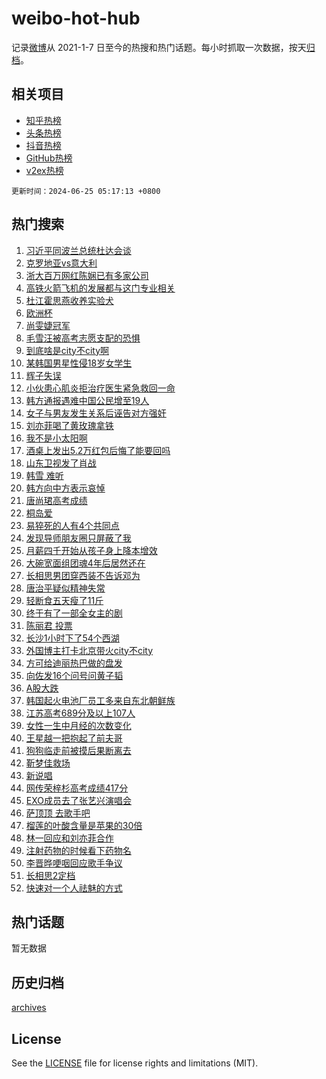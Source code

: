 # weibo-hot-hub

记录[微博](https://www.weibo.com)从 2021-1-7 日至今的热搜和热门话题。每小时抓取一次数据，按天[归档](archives)。

## 相关项目

- [知乎热榜](https://github.com/snaildev/zhihu-hot-hub)
- [头条热榜](https://github.com/snaildev/toutiao-hot-hub)
- [抖音热榜](https://github.com/snaildev/douyin-hot-hub)
- [GitHub热榜](https://github.com/snaildev/github-hot-hub)
- [v2ex热榜](https://github.com/snaildev/v2ex-hot-hub)


`更新时间：2024-06-25 05:17:13 +0800`

## 热门搜索

1. [习近平同波兰总统杜达会谈](https://m.weibo.cn/search?containerid=100103type%3D1%26t%3D10%26q%3D%23%E4%B9%A0%E8%BF%91%E5%B9%B3%E5%90%8C%E6%B3%A2%E5%85%B0%E6%80%BB%E7%BB%9F%E6%9D%9C%E8%BE%BE%E4%BC%9A%E8%B0%88%23&stream_entry_id=51&isnewpage=1&extparam=seat%3D1%26filter_type%3Drealtimehot%26stream_entry_id%3D51%26c_type%3D51%26q%3D%2523%25E4%25B9%25A0%25E8%25BF%2591%25E5%25B9%25B3%25E5%2590%258C%25E6%25B3%25A2%25E5%2585%25B0%25E6%2580%25BB%25E7%25BB%259F%25E6%259D%259C%25E8%25BE%25BE%25E4%25BC%259A%25E8%25B0%2588%2523%26pos%3D0%26cate%3D10103%26dgr%3D0%26display_time%3D1719263832%26pre_seqid%3D171926383217604142203)
1. [克罗地亚vs意大利](https://m.weibo.cn/search?containerid=100103type%3D1%26t%3D10%26q%3D%23%E5%85%8B%E7%BD%97%E5%9C%B0%E4%BA%9Avs%E6%84%8F%E5%A4%A7%E5%88%A9%23&stream_entry_id=31&isnewpage=1&extparam=seat%3D1%26filter_type%3Drealtimehot%26c_type%3D31%26flag%3D2%26dgr%3D0%26cate%3D5001%26stream_entry_id%3D31%26q%3D%2523%25E5%2585%258B%25E7%25BD%2597%25E5%259C%25B0%25E4%25BA%259Avs%25E6%2584%258F%25E5%25A4%25A7%25E5%2588%25A9%2523%26pos%3D0%26band_rank%3D1%26lcate%3D5001%26realpos%3D1%26display_time%3D1719263832%26pre_seqid%3D171926383217604142203)
1. [浙大百万网红陈娴已有多家公司](https://m.weibo.cn/search?containerid=100103type%3D1%26t%3D10%26q%3D%23%E6%B5%99%E5%A4%A7%E7%99%BE%E4%B8%87%E7%BD%91%E7%BA%A2%E9%99%88%E5%A8%B4%E5%B7%B2%E6%9C%89%E5%A4%9A%E5%AE%B6%E5%85%AC%E5%8F%B8%23&stream_entry_id=31&isnewpage=1&extparam=seat%3D1%26filter_type%3Drealtimehot%26c_type%3D31%26flag%3D2%26dgr%3D0%26cate%3D5001%26stream_entry_id%3D31%26q%3D%2523%25E6%25B5%2599%25E5%25A4%25A7%25E7%2599%25BE%25E4%25B8%2587%25E7%25BD%2591%25E7%25BA%25A2%25E9%2599%2588%25E5%25A8%25B4%25E5%25B7%25B2%25E6%259C%2589%25E5%25A4%259A%25E5%25AE%25B6%25E5%2585%25AC%25E5%258F%25B8%2523%26pos%3D1%26band_rank%3D2%26lcate%3D5001%26realpos%3D2%26display_time%3D1719263832%26pre_seqid%3D171926383217604142203)
1. [高铁火箭飞机的发展都与这门专业相关](https://m.weibo.cn/search?containerid=100103type%3D1%26t%3D10%26q%3D%23%E9%AB%98%E9%93%81%E7%81%AB%E7%AE%AD%E9%A3%9E%E6%9C%BA%E7%9A%84%E5%8F%91%E5%B1%95%E9%83%BD%E4%B8%8E%E8%BF%99%E9%97%A8%E4%B8%93%E4%B8%9A%E7%9B%B8%E5%85%B3%23&stream_entry_id=31&isnewpage=1&extparam=seat%3D1%26filter_type%3Drealtimehot%26c_type%3D31%26flag%3D0%26dgr%3D0%26cate%3D5001%26stream_entry_id%3D31%26q%3D%2523%25E9%25AB%2598%25E9%2593%2581%25E7%2581%25AB%25E7%25AE%25AD%25E9%25A3%259E%25E6%259C%25BA%25E7%259A%2584%25E5%258F%2591%25E5%25B1%2595%25E9%2583%25BD%25E4%25B8%258E%25E8%25BF%2599%25E9%2597%25A8%25E4%25B8%2593%25E4%25B8%259A%25E7%259B%25B8%25E5%2585%25B3%2523%26pos%3D2%26band_rank%3D3%26lcate%3D5001%26realpos%3D3%26display_time%3D1719263832%26pre_seqid%3D171926383217604142203)
1. [杜江霍思燕收养实验犬](https://m.weibo.cn/search?containerid=100103type%3D1%26t%3D10%26q%3D%23%E6%9D%9C%E6%B1%9F%E9%9C%8D%E6%80%9D%E7%87%95%E6%94%B6%E5%85%BB%E5%AE%9E%E9%AA%8C%E7%8A%AC%23&stream_entry_id=31&isnewpage=1&extparam=seat%3D1%26filter_type%3Drealtimehot%26c_type%3D31%26flag%3D16%26dgr%3D0%26cate%3D5001%26stream_entry_id%3D31%26q%3D%2523%25E6%259D%259C%25E6%25B1%259F%25E9%259C%258D%25E6%2580%259D%25E7%2587%2595%25E6%2594%25B6%25E5%2585%25BB%25E5%25AE%259E%25E9%25AA%258C%25E7%258A%25AC%2523%26pos%3D3%26band_rank%3D4%26lcate%3D5001%26realpos%3D4%26display_time%3D1719263832%26pre_seqid%3D171926383217604142203)
1. [欧洲杯](https://m.weibo.cn/search?containerid=100103type%3D1%26t%3D10%26q%3D%E6%AC%A7%E6%B4%B2%E6%9D%AF&stream_entry_id=31&isnewpage=1&extparam=seat%3D1%26filter_type%3Drealtimehot%26c_type%3D31%26flag%3D0%26dgr%3D0%26cate%3D5001%26stream_entry_id%3D31%26q%3D%25E6%25AC%25A7%25E6%25B4%25B2%25E6%259D%25AF%26pos%3D4%26band_rank%3D5%26lcate%3D5001%26realpos%3D5%26display_time%3D1719263832%26pre_seqid%3D171926383217604142203)
1. [尚雯婕冠军](https://m.weibo.cn/search?containerid=100103type%3D1%26t%3D10%26q%3D%23%E5%B0%9A%E9%9B%AF%E5%A9%95%E5%86%A0%E5%86%9B%23&stream_entry_id=31&isnewpage=1&extparam=seat%3D1%26filter_type%3Drealtimehot%26c_type%3D31%26flag%3D2%26dgr%3D0%26cate%3D5001%26stream_entry_id%3D31%26q%3D%2523%25E5%25B0%259A%25E9%259B%25AF%25E5%25A9%2595%25E5%2586%25A0%25E5%2586%259B%2523%26pos%3D5%26band_rank%3D6%26lcate%3D5001%26realpos%3D6%26display_time%3D1719263832%26pre_seqid%3D171926383217604142203)
1. [毛雪汪被高考志愿支配的恐惧](https://m.weibo.cn/search?containerid=100103type%3D1%26t%3D10%26q%3D%23%E6%AF%9B%E9%9B%AA%E6%B1%AA%E8%A2%AB%E9%AB%98%E8%80%83%E5%BF%97%E6%84%BF%E6%94%AF%E9%85%8D%E7%9A%84%E6%81%90%E6%83%A7%23&stream_entry_id=31&isnewpage=1&extparam=seat%3D1%26filter_type%3Drealtimehot%26c_type%3D31%26q%3D%2523%25E6%25AF%259B%25E9%259B%25AA%25E6%25B1%25AA%25E8%25A2%25AB%25E9%25AB%2598%25E8%2580%2583%25E5%25BF%2597%25E6%2584%25BF%25E6%2594%25AF%25E9%2585%258D%25E7%259A%2584%25E6%2581%2590%25E6%2583%25A7%2523%26dgr%3D0%26cate%3D5001%26adid%3D243158%26stream_entry_id%3D31%26topic_ad%3D1%26pos%3D6%26band_rank%3D7%26lcate%3D5001%26is_ad_pos%3D1%26display_time%3D1719263832%26pre_seqid%3D171926383217604142203)
1. [到底啥是city不city啊](https://m.weibo.cn/search?containerid=100103type%3D1%26t%3D10%26q%3D%23%E5%88%B0%E5%BA%95%E5%95%A5%E6%98%AFcity%E4%B8%8Dcity%E5%95%8A%23&stream_entry_id=31&isnewpage=1&extparam=seat%3D1%26filter_type%3Drealtimehot%26c_type%3D31%26flag%3D2%26dgr%3D0%26cate%3D5001%26stream_entry_id%3D31%26q%3D%2523%25E5%2588%25B0%25E5%25BA%2595%25E5%2595%25A5%25E6%2598%25AFcity%25E4%25B8%258Dcity%25E5%2595%258A%2523%26pos%3D7%26band_rank%3D7%26lcate%3D5001%26realpos%3D7%26display_time%3D1719263832%26pre_seqid%3D171926383217604142203)
1. [某韩国男星性侵18岁女学生](https://m.weibo.cn/search?containerid=100103type%3D1%26t%3D10%26q%3D%23%E6%9F%90%E9%9F%A9%E5%9B%BD%E7%94%B7%E6%98%9F%E6%80%A7%E4%BE%B518%E5%B2%81%E5%A5%B3%E5%AD%A6%E7%94%9F%23&stream_entry_id=31&isnewpage=1&extparam=seat%3D1%26filter_type%3Drealtimehot%26c_type%3D31%26flag%3D2%26dgr%3D0%26cate%3D5001%26stream_entry_id%3D31%26q%3D%2523%25E6%259F%2590%25E9%259F%25A9%25E5%259B%25BD%25E7%2594%25B7%25E6%2598%259F%25E6%2580%25A7%25E4%25BE%25B518%25E5%25B2%2581%25E5%25A5%25B3%25E5%25AD%25A6%25E7%2594%259F%2523%26pos%3D8%26band_rank%3D8%26lcate%3D5001%26realpos%3D8%26display_time%3D1719263832%26pre_seqid%3D171926383217604142203)
1. [辉子失误](https://m.weibo.cn/search?containerid=100103type%3D1%26t%3D10%26q%3D%E8%BE%89%E5%AD%90%E5%A4%B1%E8%AF%AF&stream_entry_id=31&isnewpage=1&extparam=seat%3D1%26filter_type%3Drealtimehot%26c_type%3D31%26flag%3D0%26dgr%3D0%26cate%3D5001%26stream_entry_id%3D31%26q%3D%25E8%25BE%2589%25E5%25AD%2590%25E5%25A4%25B1%25E8%25AF%25AF%26pos%3D9%26band_rank%3D9%26lcate%3D5001%26realpos%3D9%26display_time%3D1719263832%26pre_seqid%3D171926383217604142203)
1. [小伙患心肌炎拒治疗医生紧急救回一命](https://m.weibo.cn/search?containerid=100103type%3D1%26t%3D10%26q%3D%23%E5%B0%8F%E4%BC%99%E6%82%A3%E5%BF%83%E8%82%8C%E7%82%8E%E6%8B%92%E6%B2%BB%E7%96%97%E5%8C%BB%E7%94%9F%E7%B4%A7%E6%80%A5%E6%95%91%E5%9B%9E%E4%B8%80%E5%91%BD%23&stream_entry_id=31&isnewpage=1&extparam=seat%3D1%26filter_type%3Drealtimehot%26c_type%3D31%26flag%3D32768%26dgr%3D0%26cate%3D5001%26stream_entry_id%3D31%26q%3D%2523%25E5%25B0%258F%25E4%25BC%2599%25E6%2582%25A3%25E5%25BF%2583%25E8%2582%258C%25E7%2582%258E%25E6%258B%2592%25E6%25B2%25BB%25E7%2596%2597%25E5%258C%25BB%25E7%2594%259F%25E7%25B4%25A7%25E6%2580%25A5%25E6%2595%2591%25E5%259B%259E%25E4%25B8%2580%25E5%2591%25BD%2523%26pos%3D10%26band_rank%3D10%26lcate%3D5001%26realpos%3D10%26display_time%3D1719263832%26pre_seqid%3D171926383217604142203)
1. [韩方通报遇难中国公民增至19人](https://m.weibo.cn/search?containerid=100103type%3D1%26t%3D10%26q%3D%23%E9%9F%A9%E6%96%B9%E9%80%9A%E6%8A%A5%E9%81%87%E9%9A%BE%E4%B8%AD%E5%9B%BD%E5%85%AC%E6%B0%91%E5%A2%9E%E8%87%B319%E4%BA%BA%23&stream_entry_id=31&isnewpage=1&extparam=seat%3D1%26filter_type%3Drealtimehot%26c_type%3D31%26flag%3D2%26dgr%3D0%26cate%3D5001%26stream_entry_id%3D31%26q%3D%2523%25E9%259F%25A9%25E6%2596%25B9%25E9%2580%259A%25E6%258A%25A5%25E9%2581%2587%25E9%259A%25BE%25E4%25B8%25AD%25E5%259B%25BD%25E5%2585%25AC%25E6%25B0%2591%25E5%25A2%259E%25E8%2587%25B319%25E4%25BA%25BA%2523%26pos%3D11%26band_rank%3D11%26lcate%3D5001%26realpos%3D11%26display_time%3D1719263832%26pre_seqid%3D171926383217604142203)
1. [女子与男友发生关系后诬告对方强奸](https://m.weibo.cn/search?containerid=100103type%3D1%26t%3D10%26q%3D%23%E5%A5%B3%E5%AD%90%E4%B8%8E%E7%94%B7%E5%8F%8B%E5%8F%91%E7%94%9F%E5%85%B3%E7%B3%BB%E5%90%8E%E8%AF%AC%E5%91%8A%E5%AF%B9%E6%96%B9%E5%BC%BA%E5%A5%B8%23&stream_entry_id=31&isnewpage=1&extparam=seat%3D1%26filter_type%3Drealtimehot%26c_type%3D31%26flag%3D2%26dgr%3D0%26cate%3D5001%26stream_entry_id%3D31%26q%3D%2523%25E5%25A5%25B3%25E5%25AD%2590%25E4%25B8%258E%25E7%2594%25B7%25E5%258F%258B%25E5%258F%2591%25E7%2594%259F%25E5%2585%25B3%25E7%25B3%25BB%25E5%2590%258E%25E8%25AF%25AC%25E5%2591%258A%25E5%25AF%25B9%25E6%2596%25B9%25E5%25BC%25BA%25E5%25A5%25B8%2523%26pos%3D12%26band_rank%3D12%26lcate%3D5001%26realpos%3D12%26display_time%3D1719263832%26pre_seqid%3D171926383217604142203)
1. [刘亦菲喝了黄玫瑰拿铁](https://m.weibo.cn/search?containerid=100103type%3D1%26t%3D10%26q%3D%23%E5%88%98%E4%BA%A6%E8%8F%B2%E5%96%9D%E4%BA%86%E9%BB%84%E7%8E%AB%E7%91%B0%E6%8B%BF%E9%93%81%23&stream_entry_id=31&isnewpage=1&extparam=seat%3D1%26filter_type%3Drealtimehot%26c_type%3D31%26flag%3D2%26dgr%3D0%26cate%3D5001%26stream_entry_id%3D31%26q%3D%2523%25E5%2588%2598%25E4%25BA%25A6%25E8%258F%25B2%25E5%2596%259D%25E4%25BA%2586%25E9%25BB%2584%25E7%258E%25AB%25E7%2591%25B0%25E6%258B%25BF%25E9%2593%2581%2523%26pos%3D13%26band_rank%3D13%26lcate%3D5001%26realpos%3D13%26display_time%3D1719263832%26pre_seqid%3D171926383217604142203)
1. [我不是小太阳啊](https://m.weibo.cn/search?containerid=100103type%3D1%26t%3D10%26q%3D%E6%88%91%E4%B8%8D%E6%98%AF%E5%B0%8F%E5%A4%AA%E9%98%B3%E5%95%8A&stream_entry_id=31&isnewpage=1&extparam=seat%3D1%26filter_type%3Drealtimehot%26c_type%3D31%26flag%3D2%26dgr%3D0%26cate%3D5001%26stream_entry_id%3D31%26q%3D%25E6%2588%2591%25E4%25B8%258D%25E6%2598%25AF%25E5%25B0%258F%25E5%25A4%25AA%25E9%2598%25B3%25E5%2595%258A%26pos%3D14%26band_rank%3D14%26lcate%3D5001%26realpos%3D14%26display_time%3D1719263832%26pre_seqid%3D171926383217604142203)
1. [酒桌上发出5.2万红包后悔了能要回吗](https://m.weibo.cn/search?containerid=100103type%3D1%26t%3D10%26q%3D%23%E9%85%92%E6%A1%8C%E4%B8%8A%E5%8F%91%E5%87%BA5.2%E4%B8%87%E7%BA%A2%E5%8C%85%E5%90%8E%E6%82%94%E4%BA%86%E8%83%BD%E8%A6%81%E5%9B%9E%E5%90%97%23&stream_entry_id=31&isnewpage=1&extparam=seat%3D1%26filter_type%3Drealtimehot%26c_type%3D31%26flag%3D0%26dgr%3D0%26cate%3D5001%26stream_entry_id%3D31%26q%3D%2523%25E9%2585%2592%25E6%25A1%258C%25E4%25B8%258A%25E5%258F%2591%25E5%2587%25BA5.2%25E4%25B8%2587%25E7%25BA%25A2%25E5%258C%2585%25E5%2590%258E%25E6%2582%2594%25E4%25BA%2586%25E8%2583%25BD%25E8%25A6%2581%25E5%259B%259E%25E5%2590%2597%2523%26pos%3D15%26band_rank%3D15%26lcate%3D5001%26realpos%3D15%26display_time%3D1719263832%26pre_seqid%3D171926383217604142203)
1. [山东卫视发了肖战](https://m.weibo.cn/search?containerid=100103type%3D1%26t%3D10%26q%3D%23%E5%B1%B1%E4%B8%9C%E5%8D%AB%E8%A7%86%E5%8F%91%E4%BA%86%E8%82%96%E6%88%98%23&stream_entry_id=31&isnewpage=1&extparam=seat%3D1%26filter_type%3Drealtimehot%26c_type%3D31%26flag%3D0%26dgr%3D0%26cate%3D5001%26stream_entry_id%3D31%26q%3D%2523%25E5%25B1%25B1%25E4%25B8%259C%25E5%258D%25AB%25E8%25A7%2586%25E5%258F%2591%25E4%25BA%2586%25E8%2582%2596%25E6%2588%2598%2523%26pos%3D16%26band_rank%3D16%26lcate%3D5001%26realpos%3D16%26display_time%3D1719263832%26pre_seqid%3D171926383217604142203)
1. [韩雪 难听](https://m.weibo.cn/search?containerid=100103type%3D1%26t%3D10%26q%3D%E9%9F%A9%E9%9B%AA+%E9%9A%BE%E5%90%AC&stream_entry_id=31&isnewpage=1&extparam=seat%3D1%26filter_type%3Drealtimehot%26c_type%3D31%26flag%3D2%26dgr%3D0%26cate%3D5001%26stream_entry_id%3D31%26q%3D%25E9%259F%25A9%25E9%259B%25AA%2520%25E9%259A%25BE%25E5%2590%25AC%26pos%3D17%26band_rank%3D17%26lcate%3D5001%26realpos%3D17%26display_time%3D1719263832%26pre_seqid%3D171926383217604142203)
1. [韩方向中方表示哀悼](https://m.weibo.cn/search?containerid=100103type%3D1%26t%3D10%26q%3D%23%E9%9F%A9%E6%96%B9%E5%90%91%E4%B8%AD%E6%96%B9%E8%A1%A8%E7%A4%BA%E5%93%80%E6%82%BC%23&stream_entry_id=31&isnewpage=1&extparam=seat%3D1%26filter_type%3Drealtimehot%26c_type%3D31%26flag%3D0%26dgr%3D0%26cate%3D5001%26stream_entry_id%3D31%26q%3D%2523%25E9%259F%25A9%25E6%2596%25B9%25E5%2590%2591%25E4%25B8%25AD%25E6%2596%25B9%25E8%25A1%25A8%25E7%25A4%25BA%25E5%2593%2580%25E6%2582%25BC%2523%26pos%3D18%26band_rank%3D18%26lcate%3D5001%26realpos%3D18%26display_time%3D1719263832%26pre_seqid%3D171926383217604142203)
1. [唐尚珺高考成绩](https://m.weibo.cn/search?containerid=100103type%3D1%26t%3D10%26q%3D%E5%94%90%E5%B0%9A%E7%8F%BA%E9%AB%98%E8%80%83%E6%88%90%E7%BB%A9&stream_entry_id=31&isnewpage=1&extparam=seat%3D1%26filter_type%3Drealtimehot%26c_type%3D31%26flag%3D0%26dgr%3D0%26cate%3D5001%26stream_entry_id%3D31%26q%3D%25E5%2594%2590%25E5%25B0%259A%25E7%258F%25BA%25E9%25AB%2598%25E8%2580%2583%25E6%2588%2590%25E7%25BB%25A9%26pos%3D19%26band_rank%3D19%26lcate%3D5001%26realpos%3D19%26display_time%3D1719263832%26pre_seqid%3D171926383217604142203)
1. [桐岛爱](https://m.weibo.cn/search?containerid=100103type%3D1%26t%3D10%26q%3D%E6%A1%90%E5%B2%9B%E7%88%B1&stream_entry_id=31&isnewpage=1&extparam=seat%3D1%26filter_type%3Drealtimehot%26c_type%3D31%26flag%3D0%26dgr%3D0%26cate%3D5001%26stream_entry_id%3D31%26q%3D%25E6%25A1%2590%25E5%25B2%259B%25E7%2588%25B1%26pos%3D20%26band_rank%3D20%26lcate%3D5001%26realpos%3D20%26display_time%3D1719263832%26pre_seqid%3D171926383217604142203)
1. [易猝死的人有4个共同点](https://m.weibo.cn/search?containerid=100103type%3D1%26t%3D10%26q%3D%23%E6%98%93%E7%8C%9D%E6%AD%BB%E7%9A%84%E4%BA%BA%E6%9C%894%E4%B8%AA%E5%85%B1%E5%90%8C%E7%82%B9%23&stream_entry_id=31&isnewpage=1&extparam=seat%3D1%26filter_type%3Drealtimehot%26c_type%3D31%26flag%3D0%26dgr%3D0%26cate%3D5001%26stream_entry_id%3D31%26q%3D%2523%25E6%2598%2593%25E7%258C%259D%25E6%25AD%25BB%25E7%259A%2584%25E4%25BA%25BA%25E6%259C%25894%25E4%25B8%25AA%25E5%2585%25B1%25E5%2590%258C%25E7%2582%25B9%2523%26pos%3D21%26band_rank%3D21%26lcate%3D5001%26realpos%3D21%26display_time%3D1719263832%26pre_seqid%3D171926383217604142203)
1. [发现导师朋友圈只屏蔽了我](https://m.weibo.cn/search?containerid=100103type%3D1%26t%3D10%26q%3D%23%E5%8F%91%E7%8E%B0%E5%AF%BC%E5%B8%88%E6%9C%8B%E5%8F%8B%E5%9C%88%E5%8F%AA%E5%B1%8F%E8%94%BD%E4%BA%86%E6%88%91%23&stream_entry_id=31&isnewpage=1&extparam=seat%3D1%26filter_type%3Drealtimehot%26c_type%3D31%26flag%3D0%26dgr%3D0%26cate%3D5001%26stream_entry_id%3D31%26q%3D%2523%25E5%258F%2591%25E7%258E%25B0%25E5%25AF%25BC%25E5%25B8%2588%25E6%259C%258B%25E5%258F%258B%25E5%259C%2588%25E5%258F%25AA%25E5%25B1%258F%25E8%2594%25BD%25E4%25BA%2586%25E6%2588%2591%2523%26pos%3D22%26band_rank%3D22%26lcate%3D5001%26realpos%3D22%26display_time%3D1719263832%26pre_seqid%3D171926383217604142203)
1. [月薪四千开始从孩子身上降本增效](https://m.weibo.cn/search?containerid=100103type%3D1%26t%3D10%26q%3D%23%E6%9C%88%E8%96%AA%E5%9B%9B%E5%8D%83%E5%BC%80%E5%A7%8B%E4%BB%8E%E5%AD%A9%E5%AD%90%E8%BA%AB%E4%B8%8A%E9%99%8D%E6%9C%AC%E5%A2%9E%E6%95%88%23&stream_entry_id=31&isnewpage=1&extparam=seat%3D1%26filter_type%3Drealtimehot%26c_type%3D31%26flag%3D0%26dgr%3D0%26cate%3D5001%26stream_entry_id%3D31%26q%3D%2523%25E6%259C%2588%25E8%2596%25AA%25E5%259B%259B%25E5%258D%2583%25E5%25BC%2580%25E5%25A7%258B%25E4%25BB%258E%25E5%25AD%25A9%25E5%25AD%2590%25E8%25BA%25AB%25E4%25B8%258A%25E9%2599%258D%25E6%259C%25AC%25E5%25A2%259E%25E6%2595%2588%2523%26pos%3D23%26band_rank%3D23%26lcate%3D5001%26realpos%3D23%26display_time%3D1719263832%26pre_seqid%3D171926383217604142203)
1. [大碗宽面组团魂4年后居然还在](https://m.weibo.cn/search?containerid=100103type%3D1%26t%3D10%26q%3D%23%E5%A4%A7%E7%A2%97%E5%AE%BD%E9%9D%A2%E7%BB%84%E5%9B%A2%E9%AD%824%E5%B9%B4%E5%90%8E%E5%B1%85%E7%84%B6%E8%BF%98%E5%9C%A8%23&stream_entry_id=31&isnewpage=1&extparam=seat%3D1%26filter_type%3Drealtimehot%26c_type%3D31%26flag%3D0%26dgr%3D0%26cate%3D5001%26stream_entry_id%3D31%26q%3D%2523%25E5%25A4%25A7%25E7%25A2%2597%25E5%25AE%25BD%25E9%259D%25A2%25E7%25BB%2584%25E5%259B%25A2%25E9%25AD%25824%25E5%25B9%25B4%25E5%2590%258E%25E5%25B1%2585%25E7%2584%25B6%25E8%25BF%2598%25E5%259C%25A8%2523%26pos%3D24%26band_rank%3D24%26lcate%3D5001%26realpos%3D24%26display_time%3D1719263832%26pre_seqid%3D171926383217604142203)
1. [长相思男团穿西装不告诉邓为](https://m.weibo.cn/search?containerid=100103type%3D1%26t%3D10%26q%3D%23%E9%95%BF%E7%9B%B8%E6%80%9D%E7%94%B7%E5%9B%A2%E7%A9%BF%E8%A5%BF%E8%A3%85%E4%B8%8D%E5%91%8A%E8%AF%89%E9%82%93%E4%B8%BA%23&stream_entry_id=31&isnewpage=1&extparam=seat%3D1%26filter_type%3Drealtimehot%26c_type%3D31%26flag%3D1%26dgr%3D0%26cate%3D5001%26stream_entry_id%3D31%26q%3D%2523%25E9%2595%25BF%25E7%259B%25B8%25E6%2580%259D%25E7%2594%25B7%25E5%259B%25A2%25E7%25A9%25BF%25E8%25A5%25BF%25E8%25A3%2585%25E4%25B8%258D%25E5%2591%258A%25E8%25AF%2589%25E9%2582%2593%25E4%25B8%25BA%2523%26pos%3D25%26band_rank%3D25%26lcate%3D5001%26realpos%3D25%26display_time%3D1719263832%26pre_seqid%3D171926383217604142203)
1. [唐治平疑似精神失常](https://m.weibo.cn/search?containerid=100103type%3D1%26t%3D10%26q%3D%23%E5%94%90%E6%B2%BB%E5%B9%B3%E7%96%91%E4%BC%BC%E7%B2%BE%E7%A5%9E%E5%A4%B1%E5%B8%B8%23&stream_entry_id=31&isnewpage=1&extparam=seat%3D1%26filter_type%3Drealtimehot%26c_type%3D31%26flag%3D0%26dgr%3D0%26cate%3D5001%26stream_entry_id%3D31%26q%3D%2523%25E5%2594%2590%25E6%25B2%25BB%25E5%25B9%25B3%25E7%2596%2591%25E4%25BC%25BC%25E7%25B2%25BE%25E7%25A5%259E%25E5%25A4%25B1%25E5%25B8%25B8%2523%26pos%3D26%26band_rank%3D26%26lcate%3D5001%26realpos%3D26%26display_time%3D1719263832%26pre_seqid%3D171926383217604142203)
1. [轻断食五天瘦了11斤](https://m.weibo.cn/search?containerid=100103type%3D1%26t%3D10%26q%3D%23%E8%BD%BB%E6%96%AD%E9%A3%9F%E4%BA%94%E5%A4%A9%E7%98%A6%E4%BA%8611%E6%96%A4%23&stream_entry_id=31&isnewpage=1&extparam=seat%3D1%26filter_type%3Drealtimehot%26c_type%3D31%26flag%3D0%26dgr%3D0%26cate%3D5001%26stream_entry_id%3D31%26q%3D%2523%25E8%25BD%25BB%25E6%2596%25AD%25E9%25A3%259F%25E4%25BA%2594%25E5%25A4%25A9%25E7%2598%25A6%25E4%25BA%258611%25E6%2596%25A4%2523%26pos%3D27%26band_rank%3D27%26lcate%3D5001%26realpos%3D27%26display_time%3D1719263832%26pre_seqid%3D171926383217604142203)
1. [终于有了一部全女主的剧](https://m.weibo.cn/search?containerid=100103type%3D1%26t%3D10%26q%3D%23%E7%BB%88%E4%BA%8E%E6%9C%89%E4%BA%86%E4%B8%80%E9%83%A8%E5%85%A8%E5%A5%B3%E4%B8%BB%E7%9A%84%E5%89%A7%23&stream_entry_id=31&isnewpage=1&extparam=seat%3D1%26filter_type%3Drealtimehot%26c_type%3D31%26flag%3D0%26dgr%3D0%26cate%3D5001%26stream_entry_id%3D31%26q%3D%2523%25E7%25BB%2588%25E4%25BA%258E%25E6%259C%2589%25E4%25BA%2586%25E4%25B8%2580%25E9%2583%25A8%25E5%2585%25A8%25E5%25A5%25B3%25E4%25B8%25BB%25E7%259A%2584%25E5%2589%25A7%2523%26pos%3D28%26band_rank%3D28%26lcate%3D5001%26realpos%3D28%26display_time%3D1719263832%26pre_seqid%3D171926383217604142203)
1. [陈丽君 投票](https://m.weibo.cn/search?containerid=100103type%3D1%26t%3D10%26q%3D%E9%99%88%E4%B8%BD%E5%90%9B+%E6%8A%95%E7%A5%A8&stream_entry_id=31&isnewpage=1&extparam=seat%3D1%26filter_type%3Drealtimehot%26c_type%3D31%26flag%3D0%26dgr%3D0%26cate%3D5001%26stream_entry_id%3D31%26q%3D%25E9%2599%2588%25E4%25B8%25BD%25E5%2590%259B%2520%25E6%258A%2595%25E7%25A5%25A8%26pos%3D29%26band_rank%3D29%26lcate%3D5001%26realpos%3D29%26display_time%3D1719263832%26pre_seqid%3D171926383217604142203)
1. [长沙1小时下了54个西湖](https://m.weibo.cn/search?containerid=100103type%3D1%26t%3D10%26q%3D%23%E9%95%BF%E6%B2%991%E5%B0%8F%E6%97%B6%E4%B8%8B%E4%BA%8654%E4%B8%AA%E8%A5%BF%E6%B9%96%23&stream_entry_id=31&isnewpage=1&extparam=seat%3D1%26filter_type%3Drealtimehot%26c_type%3D31%26flag%3D0%26dgr%3D0%26cate%3D5001%26stream_entry_id%3D31%26q%3D%2523%25E9%2595%25BF%25E6%25B2%25991%25E5%25B0%258F%25E6%2597%25B6%25E4%25B8%258B%25E4%25BA%258654%25E4%25B8%25AA%25E8%25A5%25BF%25E6%25B9%2596%2523%26pos%3D30%26band_rank%3D30%26lcate%3D5001%26realpos%3D30%26display_time%3D1719263832%26pre_seqid%3D171926383217604142203)
1. [外国博主打卡北京带火city不city](https://m.weibo.cn/search?containerid=100103type%3D1%26t%3D10%26q%3D%23%E5%A4%96%E5%9B%BD%E5%8D%9A%E4%B8%BB%E6%89%93%E5%8D%A1%E5%8C%97%E4%BA%AC%E5%B8%A6%E7%81%ABcity%E4%B8%8Dcity%23&stream_entry_id=31&isnewpage=1&extparam=seat%3D1%26filter_type%3Drealtimehot%26c_type%3D31%26flag%3D0%26dgr%3D0%26cate%3D5001%26stream_entry_id%3D31%26q%3D%2523%25E5%25A4%2596%25E5%259B%25BD%25E5%258D%259A%25E4%25B8%25BB%25E6%2589%2593%25E5%258D%25A1%25E5%258C%2597%25E4%25BA%25AC%25E5%25B8%25A6%25E7%2581%25ABcity%25E4%25B8%258Dcity%2523%26pos%3D31%26band_rank%3D31%26lcate%3D5001%26realpos%3D31%26display_time%3D1719263832%26pre_seqid%3D171926383217604142203)
1. [方可给迪丽热巴做的盘发](https://m.weibo.cn/search?containerid=100103type%3D1%26t%3D10%26q%3D%23%E6%96%B9%E5%8F%AF%E7%BB%99%E8%BF%AA%E4%B8%BD%E7%83%AD%E5%B7%B4%E5%81%9A%E7%9A%84%E7%9B%98%E5%8F%91%23&stream_entry_id=31&isnewpage=1&extparam=seat%3D1%26filter_type%3Drealtimehot%26c_type%3D31%26flag%3D0%26dgr%3D0%26cate%3D5001%26stream_entry_id%3D31%26q%3D%2523%25E6%2596%25B9%25E5%258F%25AF%25E7%25BB%2599%25E8%25BF%25AA%25E4%25B8%25BD%25E7%2583%25AD%25E5%25B7%25B4%25E5%2581%259A%25E7%259A%2584%25E7%259B%2598%25E5%258F%2591%2523%26pos%3D32%26band_rank%3D32%26lcate%3D5001%26realpos%3D32%26display_time%3D1719263832%26pre_seqid%3D171926383217604142203)
1. [向佐发16个问号问黄子韬](https://m.weibo.cn/search?containerid=100103type%3D1%26t%3D10%26q%3D%23%E5%90%91%E4%BD%90%E5%8F%9116%E4%B8%AA%E9%97%AE%E5%8F%B7%E9%97%AE%E9%BB%84%E5%AD%90%E9%9F%AC%23&stream_entry_id=31&isnewpage=1&extparam=seat%3D1%26filter_type%3Drealtimehot%26c_type%3D31%26flag%3D0%26dgr%3D0%26cate%3D5001%26stream_entry_id%3D31%26q%3D%2523%25E5%2590%2591%25E4%25BD%2590%25E5%258F%259116%25E4%25B8%25AA%25E9%2597%25AE%25E5%258F%25B7%25E9%2597%25AE%25E9%25BB%2584%25E5%25AD%2590%25E9%259F%25AC%2523%26pos%3D33%26band_rank%3D33%26lcate%3D5001%26realpos%3D33%26display_time%3D1719263832%26pre_seqid%3D171926383217604142203)
1. [A股大跌](https://m.weibo.cn/search?containerid=100103type%3D1%26t%3D10%26q%3D%23A%E8%82%A1%E5%A4%A7%E8%B7%8C%23&stream_entry_id=31&isnewpage=1&extparam=seat%3D1%26filter_type%3Drealtimehot%26c_type%3D31%26flag%3D0%26dgr%3D0%26cate%3D5001%26stream_entry_id%3D31%26q%3D%2523A%25E8%2582%25A1%25E5%25A4%25A7%25E8%25B7%258C%2523%26pos%3D34%26band_rank%3D34%26lcate%3D5001%26realpos%3D34%26display_time%3D1719263832%26pre_seqid%3D171926383217604142203)
1. [韩国起火电池厂员工多来自东北朝鲜族](https://m.weibo.cn/search?containerid=100103type%3D1%26t%3D10%26q%3D%23%E9%9F%A9%E5%9B%BD%E8%B5%B7%E7%81%AB%E7%94%B5%E6%B1%A0%E5%8E%82%E5%91%98%E5%B7%A5%E5%A4%9A%E6%9D%A5%E8%87%AA%E4%B8%9C%E5%8C%97%E6%9C%9D%E9%B2%9C%E6%97%8F%23&stream_entry_id=31&isnewpage=1&extparam=seat%3D1%26filter_type%3Drealtimehot%26c_type%3D31%26flag%3D0%26dgr%3D0%26cate%3D5001%26stream_entry_id%3D31%26q%3D%2523%25E9%259F%25A9%25E5%259B%25BD%25E8%25B5%25B7%25E7%2581%25AB%25E7%2594%25B5%25E6%25B1%25A0%25E5%258E%2582%25E5%2591%2598%25E5%25B7%25A5%25E5%25A4%259A%25E6%259D%25A5%25E8%2587%25AA%25E4%25B8%259C%25E5%258C%2597%25E6%259C%259D%25E9%25B2%259C%25E6%2597%258F%2523%26pos%3D35%26band_rank%3D35%26lcate%3D5001%26realpos%3D35%26display_time%3D1719263832%26pre_seqid%3D171926383217604142203)
1. [江苏高考689分及以上107人](https://m.weibo.cn/search?containerid=100103type%3D1%26t%3D10%26q%3D%23%E6%B1%9F%E8%8B%8F%E9%AB%98%E8%80%83689%E5%88%86%E5%8F%8A%E4%BB%A5%E4%B8%8A107%E4%BA%BA%23&stream_entry_id=31&isnewpage=1&extparam=seat%3D1%26filter_type%3Drealtimehot%26c_type%3D31%26flag%3D0%26dgr%3D0%26cate%3D5001%26stream_entry_id%3D31%26q%3D%2523%25E6%25B1%259F%25E8%258B%258F%25E9%25AB%2598%25E8%2580%2583689%25E5%2588%2586%25E5%258F%258A%25E4%25BB%25A5%25E4%25B8%258A107%25E4%25BA%25BA%2523%26pos%3D36%26band_rank%3D36%26lcate%3D5001%26realpos%3D36%26display_time%3D1719263832%26pre_seqid%3D171926383217604142203)
1. [女性一生中月经的次数变化](https://m.weibo.cn/search?containerid=100103type%3D1%26t%3D10%26q%3D%23%E5%A5%B3%E6%80%A7%E4%B8%80%E7%94%9F%E4%B8%AD%E6%9C%88%E7%BB%8F%E7%9A%84%E6%AC%A1%E6%95%B0%E5%8F%98%E5%8C%96%23&stream_entry_id=31&isnewpage=1&extparam=seat%3D1%26filter_type%3Drealtimehot%26c_type%3D31%26flag%3D0%26dgr%3D0%26cate%3D5001%26stream_entry_id%3D31%26q%3D%2523%25E5%25A5%25B3%25E6%2580%25A7%25E4%25B8%2580%25E7%2594%259F%25E4%25B8%25AD%25E6%259C%2588%25E7%25BB%258F%25E7%259A%2584%25E6%25AC%25A1%25E6%2595%25B0%25E5%258F%2598%25E5%258C%2596%2523%26pos%3D37%26band_rank%3D37%26lcate%3D5001%26realpos%3D37%26display_time%3D1719263832%26pre_seqid%3D171926383217604142203)
1. [王星越一把抱起了前夫哥](https://m.weibo.cn/search?containerid=100103type%3D1%26t%3D10%26q%3D%23%E7%8E%8B%E6%98%9F%E8%B6%8A%E4%B8%80%E6%8A%8A%E6%8A%B1%E8%B5%B7%E4%BA%86%E5%89%8D%E5%A4%AB%E5%93%A5%23&stream_entry_id=31&isnewpage=1&extparam=seat%3D1%26filter_type%3Drealtimehot%26c_type%3D31%26flag%3D0%26dgr%3D0%26cate%3D5001%26stream_entry_id%3D31%26q%3D%2523%25E7%258E%258B%25E6%2598%259F%25E8%25B6%258A%25E4%25B8%2580%25E6%258A%258A%25E6%258A%25B1%25E8%25B5%25B7%25E4%25BA%2586%25E5%2589%258D%25E5%25A4%25AB%25E5%2593%25A5%2523%26pos%3D38%26band_rank%3D38%26lcate%3D5001%26realpos%3D38%26display_time%3D1719263832%26pre_seqid%3D171926383217604142203)
1. [狗狗临走前被摸后果断离去](https://m.weibo.cn/search?containerid=100103type%3D1%26t%3D10%26q%3D%23%E7%8B%97%E7%8B%97%E4%B8%B4%E8%B5%B0%E5%89%8D%E8%A2%AB%E6%91%B8%E5%90%8E%E6%9E%9C%E6%96%AD%E7%A6%BB%E5%8E%BB%23&stream_entry_id=31&isnewpage=1&extparam=seat%3D1%26filter_type%3Drealtimehot%26c_type%3D31%26flag%3D0%26dgr%3D0%26cate%3D5001%26stream_entry_id%3D31%26q%3D%2523%25E7%258B%2597%25E7%258B%2597%25E4%25B8%25B4%25E8%25B5%25B0%25E5%2589%258D%25E8%25A2%25AB%25E6%2591%25B8%25E5%2590%258E%25E6%259E%259C%25E6%2596%25AD%25E7%25A6%25BB%25E5%258E%25BB%2523%26pos%3D39%26band_rank%3D39%26lcate%3D5001%26realpos%3D39%26display_time%3D1719263832%26pre_seqid%3D171926383217604142203)
1. [靳梦佳救场](https://m.weibo.cn/search?containerid=100103type%3D1%26t%3D10%26q%3D%23%E9%9D%B3%E6%A2%A6%E4%BD%B3%E6%95%91%E5%9C%BA%23&stream_entry_id=31&isnewpage=1&extparam=seat%3D1%26filter_type%3Drealtimehot%26c_type%3D31%26flag%3D0%26dgr%3D0%26cate%3D5001%26stream_entry_id%3D31%26q%3D%2523%25E9%259D%25B3%25E6%25A2%25A6%25E4%25BD%25B3%25E6%2595%2591%25E5%259C%25BA%2523%26pos%3D40%26band_rank%3D40%26lcate%3D5001%26realpos%3D40%26display_time%3D1719263832%26pre_seqid%3D171926383217604142203)
1. [新说唱](https://m.weibo.cn/search?containerid=100103type%3D1%26t%3D10%26q%3D%E6%96%B0%E8%AF%B4%E5%94%B1&stream_entry_id=31&isnewpage=1&extparam=seat%3D1%26filter_type%3Drealtimehot%26c_type%3D31%26flag%3D0%26dgr%3D0%26cate%3D5001%26stream_entry_id%3D31%26q%3D%25E6%2596%25B0%25E8%25AF%25B4%25E5%2594%25B1%26pos%3D41%26band_rank%3D41%26lcate%3D5001%26realpos%3D41%26display_time%3D1719263832%26pre_seqid%3D171926383217604142203)
1. [网传荣梓杉高考成绩417分](https://m.weibo.cn/search?containerid=100103type%3D1%26t%3D10%26q%3D%23%E7%BD%91%E4%BC%A0%E8%8D%A3%E6%A2%93%E6%9D%89%E9%AB%98%E8%80%83%E6%88%90%E7%BB%A9417%E5%88%86%23&stream_entry_id=31&isnewpage=1&extparam=seat%3D1%26filter_type%3Drealtimehot%26c_type%3D31%26flag%3D0%26dgr%3D0%26cate%3D5001%26stream_entry_id%3D31%26q%3D%2523%25E7%25BD%2591%25E4%25BC%25A0%25E8%258D%25A3%25E6%25A2%2593%25E6%259D%2589%25E9%25AB%2598%25E8%2580%2583%25E6%2588%2590%25E7%25BB%25A9417%25E5%2588%2586%2523%26pos%3D42%26band_rank%3D42%26lcate%3D5001%26realpos%3D42%26display_time%3D1719263832%26pre_seqid%3D171926383217604142203)
1. [EXO成员去了张艺兴演唱会](https://m.weibo.cn/search?containerid=100103type%3D1%26t%3D10%26q%3D%23EXO%E6%88%90%E5%91%98%E5%8E%BB%E4%BA%86%E5%BC%A0%E8%89%BA%E5%85%B4%E6%BC%94%E5%94%B1%E4%BC%9A%23&stream_entry_id=31&isnewpage=1&extparam=seat%3D1%26filter_type%3Drealtimehot%26c_type%3D31%26flag%3D0%26dgr%3D0%26cate%3D5001%26stream_entry_id%3D31%26q%3D%2523EXO%25E6%2588%2590%25E5%2591%2598%25E5%258E%25BB%25E4%25BA%2586%25E5%25BC%25A0%25E8%2589%25BA%25E5%2585%25B4%25E6%25BC%2594%25E5%2594%25B1%25E4%25BC%259A%2523%26pos%3D43%26band_rank%3D43%26lcate%3D5001%26realpos%3D43%26display_time%3D1719263832%26pre_seqid%3D171926383217604142203)
1. [萨顶顶 去歌手吧](https://m.weibo.cn/search?containerid=100103type%3D1%26t%3D10%26q%3D%E8%90%A8%E9%A1%B6%E9%A1%B6+%E5%8E%BB%E6%AD%8C%E6%89%8B%E5%90%A7&stream_entry_id=31&isnewpage=1&extparam=seat%3D1%26filter_type%3Drealtimehot%26c_type%3D31%26flag%3D0%26dgr%3D0%26cate%3D5001%26stream_entry_id%3D31%26q%3D%25E8%2590%25A8%25E9%25A1%25B6%25E9%25A1%25B6%2520%25E5%258E%25BB%25E6%25AD%258C%25E6%2589%258B%25E5%2590%25A7%26pos%3D44%26band_rank%3D44%26lcate%3D5001%26realpos%3D44%26display_time%3D1719263832%26pre_seqid%3D171926383217604142203)
1. [榴莲的叶酸含量是苹果的30倍](https://m.weibo.cn/search?containerid=100103type%3D1%26t%3D10%26q%3D%23%E6%A6%B4%E8%8E%B2%E7%9A%84%E5%8F%B6%E9%85%B8%E5%90%AB%E9%87%8F%E6%98%AF%E8%8B%B9%E6%9E%9C%E7%9A%8430%E5%80%8D%23&stream_entry_id=31&isnewpage=1&extparam=seat%3D1%26filter_type%3Drealtimehot%26c_type%3D31%26flag%3D0%26dgr%3D0%26cate%3D5001%26stream_entry_id%3D31%26q%3D%2523%25E6%25A6%25B4%25E8%258E%25B2%25E7%259A%2584%25E5%258F%25B6%25E9%2585%25B8%25E5%2590%25AB%25E9%2587%258F%25E6%2598%25AF%25E8%258B%25B9%25E6%259E%259C%25E7%259A%258430%25E5%2580%258D%2523%26pos%3D45%26band_rank%3D45%26lcate%3D5001%26realpos%3D45%26display_time%3D1719263832%26pre_seqid%3D171926383217604142203)
1. [林一回应和刘亦菲合作](https://m.weibo.cn/search?containerid=100103type%3D1%26t%3D10%26q%3D%23%E6%9E%97%E4%B8%80%E5%9B%9E%E5%BA%94%E5%92%8C%E5%88%98%E4%BA%A6%E8%8F%B2%E5%90%88%E4%BD%9C%23&stream_entry_id=31&isnewpage=1&extparam=seat%3D1%26filter_type%3Drealtimehot%26c_type%3D31%26flag%3D0%26dgr%3D0%26cate%3D5001%26stream_entry_id%3D31%26q%3D%2523%25E6%259E%2597%25E4%25B8%2580%25E5%259B%259E%25E5%25BA%2594%25E5%2592%258C%25E5%2588%2598%25E4%25BA%25A6%25E8%258F%25B2%25E5%2590%2588%25E4%25BD%259C%2523%26pos%3D46%26band_rank%3D46%26lcate%3D5001%26realpos%3D46%26display_time%3D1719263832%26pre_seqid%3D171926383217604142203)
1. [注射药物的时候看下药物名](https://m.weibo.cn/search?containerid=100103type%3D1%26t%3D10%26q%3D%E6%B3%A8%E5%B0%84%E8%8D%AF%E7%89%A9%E7%9A%84%E6%97%B6%E5%80%99%E7%9C%8B%E4%B8%8B%E8%8D%AF%E7%89%A9%E5%90%8D&stream_entry_id=31&isnewpage=1&extparam=seat%3D1%26filter_type%3Drealtimehot%26c_type%3D31%26flag%3D1%26dgr%3D0%26cate%3D5001%26stream_entry_id%3D31%26q%3D%25E6%25B3%25A8%25E5%25B0%2584%25E8%258D%25AF%25E7%2589%25A9%25E7%259A%2584%25E6%2597%25B6%25E5%2580%2599%25E7%259C%258B%25E4%25B8%258B%25E8%258D%25AF%25E7%2589%25A9%25E5%2590%258D%26pos%3D47%26band_rank%3D47%26lcate%3D5001%26realpos%3D47%26display_time%3D1719263832%26pre_seqid%3D171926383217604142203)
1. [李晋晔哽咽回应歌手争议](https://m.weibo.cn/search?containerid=100103type%3D1%26t%3D10%26q%3D%23%E6%9D%8E%E6%99%8B%E6%99%94%E5%93%BD%E5%92%BD%E5%9B%9E%E5%BA%94%E6%AD%8C%E6%89%8B%E4%BA%89%E8%AE%AE%23&stream_entry_id=31&isnewpage=1&extparam=seat%3D1%26filter_type%3Drealtimehot%26c_type%3D31%26flag%3D0%26dgr%3D0%26cate%3D5001%26stream_entry_id%3D31%26q%3D%2523%25E6%259D%258E%25E6%2599%258B%25E6%2599%2594%25E5%2593%25BD%25E5%2592%25BD%25E5%259B%259E%25E5%25BA%2594%25E6%25AD%258C%25E6%2589%258B%25E4%25BA%2589%25E8%25AE%25AE%2523%26pos%3D48%26band_rank%3D48%26lcate%3D5001%26realpos%3D48%26display_time%3D1719263832%26pre_seqid%3D171926383217604142203)
1. [长相思2定档](https://m.weibo.cn/search?containerid=100103type%3D1%26t%3D10%26q%3D%23%E9%95%BF%E7%9B%B8%E6%80%9D2%E5%AE%9A%E6%A1%A3%23&stream_entry_id=31&isnewpage=1&extparam=seat%3D1%26filter_type%3Drealtimehot%26c_type%3D31%26flag%3D0%26dgr%3D0%26cate%3D5001%26stream_entry_id%3D31%26q%3D%2523%25E9%2595%25BF%25E7%259B%25B8%25E6%2580%259D2%25E5%25AE%259A%25E6%25A1%25A3%2523%26pos%3D49%26band_rank%3D49%26lcate%3D5001%26realpos%3D49%26display_time%3D1719263832%26pre_seqid%3D171926383217604142203)
1. [快速对一个人祛魅的方式](https://m.weibo.cn/search?containerid=100103type%3D1%26t%3D10%26q%3D%23%E5%BF%AB%E9%80%9F%E5%AF%B9%E4%B8%80%E4%B8%AA%E4%BA%BA%E7%A5%9B%E9%AD%85%E7%9A%84%E6%96%B9%E5%BC%8F%23&stream_entry_id=31&isnewpage=1&extparam=seat%3D1%26filter_type%3Drealtimehot%26c_type%3D31%26flag%3D0%26dgr%3D0%26cate%3D5001%26stream_entry_id%3D31%26q%3D%2523%25E5%25BF%25AB%25E9%2580%259F%25E5%25AF%25B9%25E4%25B8%2580%25E4%25B8%25AA%25E4%25BA%25BA%25E7%25A5%259B%25E9%25AD%2585%25E7%259A%2584%25E6%2596%25B9%25E5%25BC%258F%2523%26pos%3D50%26band_rank%3D50%26lcate%3D5001%26realpos%3D50%26display_time%3D1719263832%26pre_seqid%3D171926383217604142203)

## 热门话题

暂无数据

## 历史归档

[archives](archives)

## License

See the [LICENSE](LICENSE) file for license rights and limitations (MIT).
